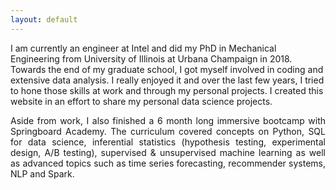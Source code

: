 ```yaml
---
layout: default
---
```

<p style='text-align: justify;'> 

I am currently an engineer at Intel and did my PhD in Mechanical Engineering from University of Illinois at Urbana Champaign in 2018. Towards the end of my graduate school, I got myself involved in coding and extensive data analysis. I really enjoyed it and over the last few years, I tried to hone those skills at work and through my personal projects. I created this website in an effort to share my personal data science projects.
</p>

<p style='text-align: justify;'> 
Aside from work, I also finished a 6 month long immersive bootcamp with Springboard Academy. The curriculum covered concepts on Python, SQL for data science, inferential statistics (hypothesis testing, experimental design, A/B testing), supervised & unsupervised machine learning as well as advanced topics such as time series forecasting, recommender systems, NLP and Spark.
</p>
